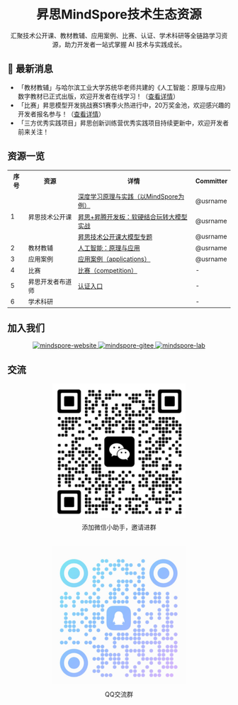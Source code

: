 <div align=center>
  <h1>昇思MindSpore技术生态资源</h1>
  <p>汇聚技术公开课、教材教辅、应用案例、比赛、认证、学术科研等全链路学习资源，助力开发者一站式掌握 AI 技术与实践成长。</p>
</div>

## 📢 最新消息


- 「教材教辅」与哈尔滨工业大学苏统华老师共建的《人工智能：原理与应用》数字教材已正式出版，欢迎开发者在线学习！（[查看详情](https://e.huawei.com/cn/talent/outPage/#/sxz-course/home?courseId=K--4yKm9T9VTCjwXOw5VyL66JpI)）
- 「比赛」昇思模型开发挑战赛S1赛季火热进行中，20万奖金池，欢迎感兴趣的开发者报名参与！（[查看详情](https://www.hiascend.com/developer/contests/details/21ffd6733ab54dc4b6b686a242c5d586?module=0d9953a460e14a70be89dd6f3637f487)）
- 「三方优秀实践项目」昇思创新训练营优秀实践项目持续更新中，欢迎开发者前来关注！

## 资源一览

<table>
    <tr>
        <th>序号</th>
        <th>资源</th>
        <th>详情</th>
        <th>Committer</th>
    </tr>
    <tr>
        <td rowspan="3">1</td>
        <td rowspan="3">昇思技术公开课</td>
        <td><a href="">深度学习原理与实践（以MindSpore为例）</a></td>
        <td>@usrname</td>
    </tr>
    <tr>
        <td><a href="https://github.com/mindspore-courses/orange-pi-mindspore">昇思+昇腾开发板：软硬结合玩转大模型实战</a></td>
        <td>@usrname</td>
    </tr>
    <tr>
        <td><a href="https://github.com/mindspore-courses/step_into_llm">昇思技术公开课大模型专题</a></td>
        <td>@usrname</td>
    </tr>
    <tr>
        <td>2</td>
        <td>教材教辅</td>
        <td><a href="https://e.huawei.com/cn/talent/outPage/#/sxz-course/home?courseId=K--4yKm9T9VTCjwXOw5VyL66JpI">人工智能：原理与应用</a></td>
        <td>@usrname</td>
    <tr>
        <td>3</td>
        <td>应用案例</td>
        <td><a href="https://github.com/mindspore-courses/applications">应用案例（applications）</a></td>
        <td>@usrname</td>
    </tr>
    <tr>
        <td>4</td>
        <td>比赛</td>
        <td><a href="https://github.com/mindspore-courses/competition">比赛（competition）</a></td>
        <td>-</td>
    </tr>
    <tr>
        <td>5</td>
        <td>昇思开发者布道师</td>
        <td><a href="https://www.mindspore.cn/developers">认证入口</a></td>
        <td>-</td>
    </tr>
    <tr>
        <td>6</td>
        <td>学术科研</td>
        <td></td>
        <td>-</td>
    </tr>
</table>


## 加入我们

<div align=center>
  <a href="https://www.mindspore.cn/">
    <img alt="mindspore-website" src="https://github.com/mindspore-courses/.github/blob/master/profile/mindspore-website.png" width="27%">
  </a>
  <a href="https://gitee.com/mindspore">
    <img alt="mindspore-gitee" src="https://github.com/mindspore-courses/.github/blob/master/profile/mindspore-gitee.png" width="30%">
  </a>
  <a href="https://github.com/mindspore-lab">
    <img alt="mindspore-lab" src="https://github.com/mindspore-courses/.github/blob/master/profile/mindspore-lab.png" width="30%">
  </a>
</div>

## 交流

<div style="display: flex; gap: 20px; flex-wrap: wrap; justify-content: center;">
  <div style="text-align: center;">
    <img src="images/wechat_assistant.png" alt="wechat-assistant" style="width: 300px; height: auto;">
    <p style="margin-top: 8px; font-size: 14px;">添加微信小助手，邀请进群</p>
  </div>
  <!-- 第二张图片 + 说明 -->
  <div style="text-align: center;">
    <img src="images/qq_group_chat.png" alt="qq-group-chat" style="width: 300px; height: auto;">
    <p style="margin-top: 8px; font-size: 14px;">QQ交流群</p>
  </div>
</div>
